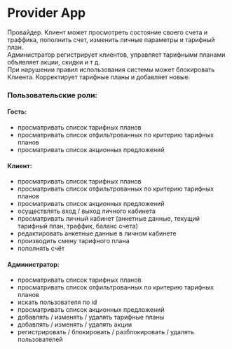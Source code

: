# Provider App

Провайдер. Клиент может просмотреть состояние своего счета и траффика, пополнить счет, изменить личные параметры и тарифный план.  
Администратор регистрирует клиентов, управляет тарифными планами объявляет акции, скидки и т д.  
При нарушении правил использования системы может блокировать Клиента. Корректирует тарифные планы и добавляет новые.

### Пользовательские роли:

#### Гость:
- просматривать список тарифных планов
- просматривать список отфильтрованных по критерию тарифных планов
- просматривать список акционных предложений

#### Клиент:
- просматривать список тарифных планов
- просматривать список отфильтрованных по критерию тарифных планов
- просматривать список акционных предложений
- осуществлять вход / выход личного кабинета
- просматривать личный кабинет (анкетные данные, текущий тарифный план, траффик, баланс счета)
- редактировать анкетные данные в личном кабинете
- производить смену тарифного плана
- пополнять счёт

#### Администратор: 
- просматривать список тарифных планов
- просматривать список отфильтрованных по критерию тарифных планов
- искать пользователя по id
- просматривать список акционных предложений
- добавлять / изменять / удалять тарифные планы
- добавлять / изменять / удалять акции
- регистрировать / блокировать / разблокировать / удалять пользователей  


